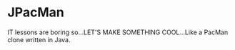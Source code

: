 # JPacMan

IT lessons are boring so...LET'S MAKE SOMETHING COOL...Like a PacMan clone written in Java.
